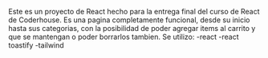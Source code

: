 
Este es un proyecto de React hecho para la entrega final del curso de React de Coderhouse. Es una pagina completamente funcional, desde su inicio hasta sus categorias, con la posibilidad de poder agregar items al carrito y que se mantengan o poder borrarlos tambien. 
Se utilizo:
-react 
-react toastify
-tailwind